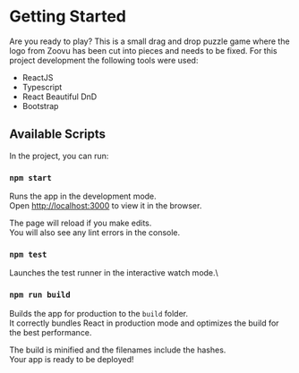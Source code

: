 # Getting Started 

Are you ready to play? This is a small drag and drop puzzle game where the logo from Zoovu has been cut into pieces and needs to be fixed. For this project development the following tools were used:

- ReactJS 
- Typescript
- React Beautiful DnD
- Bootstrap


## Available Scripts

In the project, you can run:

### `npm start`

Runs the app in the development mode.\
Open [http://localhost:3000](http://localhost:3000) to view it in the browser.

The page will reload if you make edits.\
You will also see any lint errors in the console.

### `npm test`

Launches the test runner in the interactive watch mode.\

### `npm run build`

Builds the app for production to the `build` folder.\
It correctly bundles React in production mode and optimizes the build for the best performance.

The build is minified and the filenames include the hashes.\
Your app is ready to be deployed!

